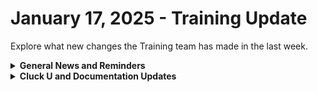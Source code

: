 # January 17, 2025 - Training Update

Explore what new changes the Training team has made in the last week.

<details>

<summary><strong>General News and Reminders</strong></summary>

* **SHOUT OUTS** **TO:**
  * Long, Ryan, Praj, Jeremy, and Chris for passing the Foundations Certification.
    * Take the [foundations-certification.md](../../../cluck-university/rewst-foundations/foundations-certification.md "mention") Exam, and collect your prestigious **Certified Rewster** badge in Discord along with access to the super-secret Discord channel.&#x20;
  * Robert, Tanner, Erkam, Benedict, Christian, Mackenzie and Ember for passing the Clean Automation Certification.
    * Take the [clean-automation-certification.md](../../../cluck-university/clean-automation/clean-automation-certification.md "mention") exam and get that fancy certificate!
* The next [**Rewst Foundations Bootcamp**](https://docs.rewst.help/cluck-university/rewst-foundations#live-instructor-led-bootcamp) is coming up **Feb 3 - Feb 4.** Remember to register for **both parts** 1 and 2!
  * [Part 1](https://calendly.com/cluck-u/rewst-foundations-bootcamp-pt-1?month=2025-01) (Lessons 1 - 3)
  * [Part 2](https://calendly.com/cluck-u/rewst-foundations-bootcamp-pt-2) (Lessons 4 - 7)
* Join us in our [Cluck-U Discord channel](https://discord.com/channels/936789089703845988/1121465945295167588) if you have any questions, comments, or concerns!
* [Sign up for the Office Hours](https://calendly.com/cluck-u/office-hours?) to work through any questions you have during and after training! If there is something you want us to cover, Let us know!

</details>

<details>

<summary><strong>Cluck U and Documentation Updates</strong></summary>

**What's New at Cluck University?**

* The team is working on some **self-paced onboarding** education content behind the scenes...stay tuned!

**The List of Reminders:**

* Check out the Cluck University Landing Page @ [go.rew.st/cluck-university](https://go.rew.st/cluck-university) for all the latest courses self-serve and live.
* We'd love your feedback on Training and Documentation! [Please fill out this form to let us know how we can improve](https://www.surveymonkey.com/r/rewsttrainingfeedback).
* Make training and documentation requests at [https://rewst.canny.io/](https://rewst.canny.io/)

**New & Updated Pages:**

* Updates to [google-enterprise-integration-setup.md](../../../documentation/integrations/cloud/google-admin/google-enterprise-integration-setup.md "mention")
* Updates to [stewarts-30-favorite-crates.md](../../../prebuilt-automations/crates/stewarts-30-favorite-crates.md "mention")
* Formatting on [datto-psa-integration-setup.md](../../../documentation/integrations/psa/autotask-datto-psa/datto-psa-integration-setup.md "mention")
* Open Mics Video Added

</details>
